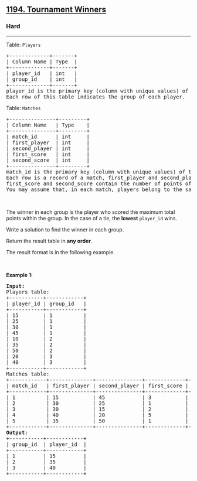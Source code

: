 <h2><a href="https://leetcode.com/problems/tournament-winners">1194. Tournament Winners</a></h2><h3>Hard</h3><hr><p>Table: <code>Players</code></p>

<pre>
+-------------+-------+
| Column Name | Type  |
+-------------+-------+
| player_id   | int   |
| group_id    | int   |
+-------------+-------+
player_id is the primary key (column with unique values) of this table.
Each row of this table indicates the group of each player.
</pre>

<p>Table: <code>Matches</code></p>

<pre>
+---------------+---------+
| Column Name   | Type    |
+---------------+---------+
| match_id      | int     |
| first_player  | int     |
| second_player | int     | 
| first_score   | int     |
| second_score  | int     |
+---------------+---------+
match_id is the primary key (column with unique values) of this table.
Each row is a record of a match, first_player and second_player contain the player_id of each match.
first_score and second_score contain the number of points of the first_player and second_player respectively.
You may assume that, in each match, players belong to the same group.
</pre>

<p>&nbsp;</p>

<p>The winner in each group is the player who scored the maximum total points within the group. In the case of a tie, the <strong>lowest</strong> <code>player_id</code> wins.</p>

<p>Write a solution to find the winner in each group.</p>

<p>Return the result table in <strong>any order</strong>.</p>

<p>The result format is in the following example.</p>

<p>&nbsp;</p>
<p><strong class="example">Example 1:</strong></p>

<pre>
<strong>Input:</strong> 
Players table:
+-----------+------------+
| player_id | group_id   |
+-----------+------------+
| 15        | 1          |
| 25        | 1          |
| 30        | 1          |
| 45        | 1          |
| 10        | 2          |
| 35        | 2          |
| 50        | 2          |
| 20        | 3          |
| 40        | 3          |
+-----------+------------+
Matches table:
+------------+--------------+---------------+-------------+--------------+
| match_id   | first_player | second_player | first_score | second_score |
+------------+--------------+---------------+-------------+--------------+
| 1          | 15           | 45            | 3           | 0            |
| 2          | 30           | 25            | 1           | 2            |
| 3          | 30           | 15            | 2           | 0            |
| 4          | 40           | 20            | 5           | 2            |
| 5          | 35           | 50            | 1           | 1            |
+------------+--------------+---------------+-------------+--------------+
<strong>Output:</strong> 
+-----------+------------+
| group_id  | player_id  |
+-----------+------------+ 
| 1         | 15         |
| 2         | 35         |
| 3         | 40         |
+-----------+------------+
</pre>
